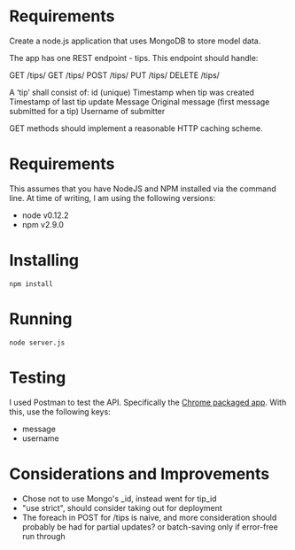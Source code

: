 # Requirements
Create a node.js application that uses MongoDB to store model data.

The app has one REST endpoint - tips.  This endpoint should handle:

GET /tips/
GET /tips/<id>
POST /tips/
PUT /tips/<id>
DELETE /tips/<id>

A ‘tip’ shall consist of:
id (unique)
Timestamp when tip was created
Timestamp of last tip update
Message
Original message (first message submitted for a tip)
Username of submitter

GET methods should implement a reasonable HTTP caching scheme.

# Requirements
This assumes that you have NodeJS and NPM installed via the command line.  At time of writing, I am using the following versions:

- node v0.12.2
- npm v2.9.0

# Installing
    npm install

# Running
    node server.js

# Testing
I used Postman to test the API.  Specifically the [Chrome packaged app](https://chrome.google.com/webstore/detail/postman-rest-client-packa/fhbjgbiflinjbdggehcddcbncdddomop).  With this, use the following keys:

- message
- username

# Considerations and Improvements
- Chose not to use Mongo's _id, instead went for tip_id
- "use strict", should consider taking out for deployment
- The foreach in POST for /tips is naive, and more consideration should probably be had for partial updates?  or batch-saving only if error-free run through
